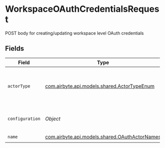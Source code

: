 # WorkspaceOAuthCredentialsRequest

POST body for creating/updating workspace level OAuth credentials


## Fields

| Field                                                                                   | Type                                                                                    | Required                                                                                | Description                                                                             | Example                                                                                 |
| --------------------------------------------------------------------------------------- | --------------------------------------------------------------------------------------- | --------------------------------------------------------------------------------------- | --------------------------------------------------------------------------------------- | --------------------------------------------------------------------------------------- |
| `actorType`                                                                             | [com.airbyte.api.models.shared.ActorTypeEnum](../../models/shared/ActorTypeEnum.md)     | :heavy_check_mark:                                                                      | Whether you're setting this override for a source or destination                        |                                                                                         |
| `configuration`                                                                         | *Object*                                                                                | :heavy_check_mark:                                                                      | The values required to configure the source.                                            | [object Object]                                                                         |
| `name`                                                                                  | [com.airbyte.api.models.shared.OAuthActorNames](../../models/shared/OAuthActorNames.md) | :heavy_check_mark:                                                                      | N/A                                                                                     |                                                                                         |